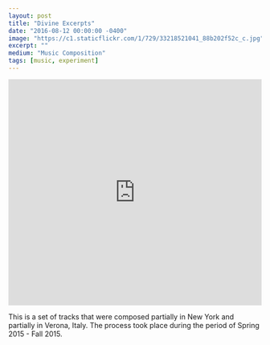 ```yaml
---
layout: post
title: "Divine Excerpts"
date: "2016-08-12 00:00:00 -0400"
image: "https://c1.staticflickr.com/1/729/33218521041_88b202f52c_c.jpg"
excerpt: ""
medium: "Music Composition"
tags: [music, experiment]
---
```


<iframe width="100%" height="450" scrolling="no" frameborder="no" src="https://w.soundcloud.com/player/?url=https%3A//api.soundcloud.com/playlists/249996054&amp;auto_play=false&amp;hide_related=false&amp;show_comments=true&amp;show_user=true&amp;show_reposts=false&amp;visual=true"></iframe>

This is a set of tracks that were composed partially in New York and partially in Verona, Italy. The process took place during the period of Spring 2015 - Fall 2015.
